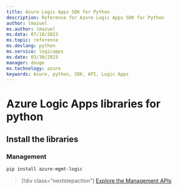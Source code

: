 ```yaml
---
title: Azure Logic Apps SDK for Python
description: Reference for Azure Logic Apps SDK for Python
author: lmazuel
ms.author: lmazuel
ms.data: 07/18/2023
ms.topic: reference
ms.devlang: python
ms.service: logicapps
ms.date: 03/30/2023
manager: douge
ms.technology: azure
keywords: Azure, python, SDK, API, Logic Apps
---
```

# Azure Logic Apps libraries for python

## Install the libraries


### Management

```bash
pip install azure-mgmt-logic
```
> [!div class="nextstepaction"]
> [Explore the Management APIs](/python/api/overview/azure/logicapps/management)